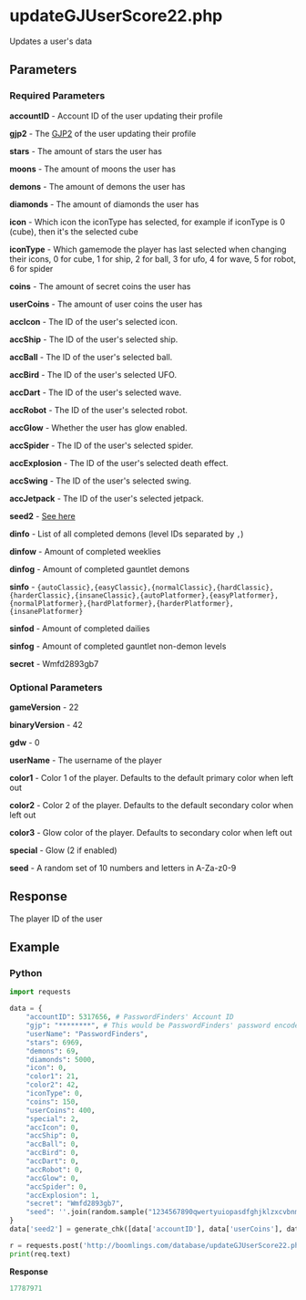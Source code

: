 # updateGJUserScore22.php

Updates a user's data

## Parameters

### Required Parameters

**accountID** - Account ID of the user updating their profile

**gjp2** - The [GJP2](/topics/encryption/gjp.md) of the user updating their profile

**stars** - The amount of stars the user has

**moons** - The amount of moons the user has

**demons** - The amount of demons the user has

**diamonds** - The amount of diamonds the user has

**icon** - Which icon the iconType has selected, for example if iconType is 0 (cube), then it's the selected cube

**iconType** - Which gamemode the player has last selected when changing their icons, 0 for cube, 1 for ship, 2 for ball, 3 for ufo, 4 for wave, 5 for robot, 6 for spider

**coins** - The amount of secret coins the user has

**userCoins** - The amount of user coins the user has

**accIcon** - The ID of the user's selected icon.

**accShip** - The ID of the user's selected ship.

**accBall** - The ID of the user's selected ball.

**accBird** - The ID of the user's selected UFO.

**accDart** - The ID of the user's selected wave.

**accRobot** - The ID of the user's selected robot.

**accGlow** - Whether the user has glow enabled.

**accSpider** - The ID of the user's selected spider.

**accExplosion** - The ID of the user's selected death effect.

**accSwing** - The ID of the user's selected swing.

**accJetpack** - The ID of the user's selected jetpack.

**seed2** - [See here](/topics/encryption/chk?id=user-profile)

**dinfo** - List of all completed demons (level IDs separated by `,`)

**dinfow** - Amount of completed weeklies

**dinfog** - Amount of completed gauntlet demons

**sinfo** - `{autoClassic},{easyClassic},{normalClassic},{hardClassic},{harderClassic},{insaneClassic},{autoPlatformer},{easyPlatformer},{normalPlatformer},{hardPlatformer},{harderPlatformer},{insanePlatformer}`

**sinfod** - Amount of completed dailies

**sinfog** - Amount of completed gauntlet non-demon levels

**secret** - Wmfd2893gb7

### Optional Parameters

**gameVersion** - 22

**binaryVersion** - 42

**gdw** - 0

**userName** - The username of the player

**color1** - Color 1 of the player. Defaults to the default primary color when left out

**color2** - Color 2 of the player. Defaults to the default secondary color when left out

**color3** - Glow color of the player. Defaults to secondary color when left out

**special** - Glow (2 if enabled)

**seed** - A random set of 10 numbers and letters in A-Za-z0-9

## Response

The player ID of the user

## Example

<!-- tabs:start -->

### **Python**

```py
import requests

data = {
    "accountID": 5317656, # PasswordFinders' Account ID
    "gjp": "********", # This would be PasswordFinders' password encoded with GJP encryption
    "userName": "PasswordFinders",
    "stars": 6969,
    "demons": 69,
    "diamonds": 5000,
    "icon": 0,
    "color1": 21,
    "color2": 42,
    "iconType": 0,
    "coins": 150,
    "userCoins": 400,
    "special": 2,
    "accIcon": 0,
    "accShip": 0,
    "accBall": 0,
    "accBird": 0,
    "accDart": 0,
    "accRobot": 0,
    "accGlow": 0,
    "accSpider": 0,
    "accExplosion": 1,
    "secret": "Wmfd2893gb7",
    "seed": ''.join(random.sample("1234567890qwertyuiopasdfghjklzxcvbnmQWERTYUIOPASDFGHJKLZXCVBNM", 10))
}
data['seed2'] = generate_chk([data['accountID'], data['userCoins'], data['demons'], data['stars'], data['coins'], data['iconType'], data['icon'], data['diamonds'], data['accIcon'], data['accShip'], data['accBall'], data['accBird'], data['accDart'], data['accRobot'], data['accGlow'], data['accSpider'], data['accExplosion']], "85271", "xI35fsAapCRg")

r = requests.post('http://boomlings.com/database/updateGJUserScore22.php', data=data)
print(req.text)
```

**Response**
```py
17787971
```

<!-- tabs:end -->
